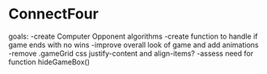 # ConnectFour

goals:
-create Computer Opponent algorithms
-create function to handle if game ends with no wins
-improve overall look of game and add animations
-remove .gameGrid css justify-content and align-items?
-assess need for function hideGameBox()
